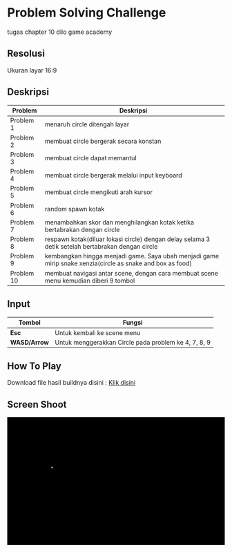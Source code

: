 # Problem Solving Challenge
 tugas chapter 10 dilo game academy
 
## Resolusi
Ukuran layar 16:9

## Deskripsi

| Problem | Deskripsi |
|---------|-----------|
|Problem 1|menaruh circle ditengah layar|
|Problem 2|membuat circle bergerak secara konstan|
|Problem 3|membuat circle dapat memantul|
|Problem 4|membuat circle bergerak melalui input keyboard|
|Problem 5|membuat circle mengikuti arah kursor|
|Problem 6|random spawn kotak|
|Problem 7|menambahkan skor dan menghilangkan kotak ketika bertabrakan dengan circle|
|Problem 8|respawn kotak(diluar lokasi circle) dengan delay selama 3 detik setelah bertabrakan dengan circle|
|Problem 9|kembangkan hingga menjadi game. Saya ubah menjadi game mirip snake xenzia(circle as snake and box as food)|
|Problem 10|membuat navigasi antar scene, dengan cara membuat scene menu kemudian diberi 9 tombol|

## Input

| Tombol | Fungsi |
|--------|--------|
|<b>Esc</b>|Untuk kembali ke scene menu|
|<b>WASD/Arrow</b>| Untuk menggerakkan Circle pada problem ke 4, 7, 8, 9|

## How To Play

Download file hasil buildnya disini : [Klik disini](https://github.com/yashlan/Problem-Solving-Challenge/blob/main/Problem%20Solving%20Challenge/File%20Export%20Here.rar?raw=true)

## Screen Shoot

![](https://github.com/yashlan/Problem-Solving-Challenge/blob/main/Problem%20Solving%20Challenge/ss/ss.gif)

